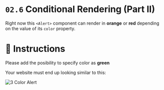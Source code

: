 # `02.6` Conditional Rendering (Part II)

Right now this `<Alert>` component can render in **orange** or **red** depending on the value of its `color` property.

# :speech_balloon: Instructions

Please add the posibility to specify color as **green**

Your website must end up looking similar to this:

![3 Color Alert](/asset/3-color-alert.png)
